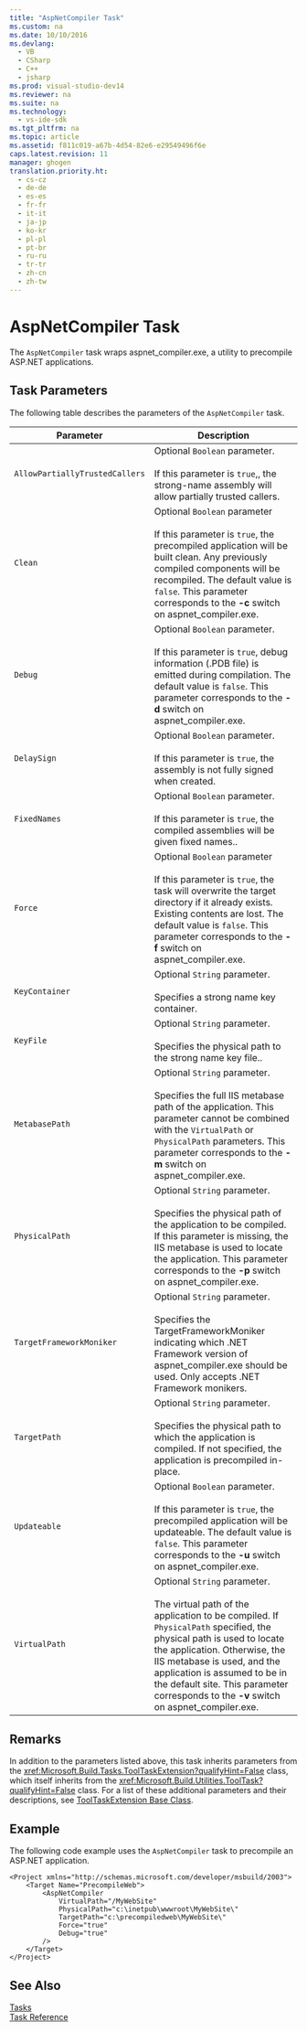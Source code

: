 ```yaml
---
title: "AspNetCompiler Task"
ms.custom: na
ms.date: 10/10/2016
ms.devlang: 
  - VB
  - CSharp
  - C++
  - jsharp
ms.prod: visual-studio-dev14
ms.reviewer: na
ms.suite: na
ms.technology: 
  - vs-ide-sdk
ms.tgt_pltfrm: na
ms.topic: article
ms.assetid: f811c019-a67b-4d54-82e6-e29549496f6e
caps.latest.revision: 11
manager: ghogen
translation.priority.ht: 
  - cs-cz
  - de-de
  - es-es
  - fr-fr
  - it-it
  - ja-jp
  - ko-kr
  - pl-pl
  - pt-br
  - ru-ru
  - tr-tr
  - zh-cn
  - zh-tw
---
```

# AspNetCompiler Task
The `AspNetCompiler` task wraps aspnet_compiler.exe, a utility to precompile ASP.NET applications.  
  
## Task Parameters  
 The following table describes the parameters of the `AspNetCompiler` task.  
  
|Parameter|Description|  
|---------------|-----------------|  
|`AllowPartiallyTrustedCallers`|Optional `Boolean` parameter.<br /><br /> If this parameter is `true`,, the strong-name assembly will allow partially trusted callers.|  
|`Clean`|Optional `Boolean` parameter<br /><br /> If this parameter is `true`, the precompiled application will be built clean. Any previously compiled components will be recompiled. The default value is `false`. This parameter corresponds to the **-c** switch on aspnet_compiler.exe.|  
|`Debug`|Optional `Boolean` parameter.<br /><br /> If this parameter is `true`, debug information (.PDB file) is emitted during compilation. The default value is `false`. This parameter corresponds to the **-d** switch on aspnet_compiler.exe.|  
|`DelaySign`|Optional `Boolean` parameter.<br /><br /> If this parameter is `true`, the assembly is not fully signed when created.|  
|`FixedNames`|Optional `Boolean` parameter.<br /><br /> If this parameter is `true`, the compiled assemblies will be given fixed names..|  
|`Force`|Optional `Boolean` parameter<br /><br /> If this parameter is `true`, the task will overwrite the target directory if it already exists. Existing contents are lost. The default value is `false`. This parameter corresponds to the **-f** switch on aspnet_compiler.exe.|  
|`KeyContainer`|Optional `String` parameter.<br /><br /> Specifies a strong name key container.|  
|`KeyFile`|Optional `String` parameter.<br /><br /> Specifies the physical path to the strong name key file..|  
|`MetabasePath`|Optional `String` parameter.<br /><br /> Specifies the full IIS metabase path of the application. This parameter cannot be combined with the `VirtualPath` or `PhysicalPath` parameters. This parameter corresponds to the **-m** switch on aspnet_compiler.exe.|  
|`PhysicalPath`|Optional `String` parameter.<br /><br /> Specifies the physical path of the application to be compiled. If this parameter is missing, the IIS metabase is used to locate the application. This parameter corresponds to the **-p** switch on aspnet_compiler.exe.|  
|`TargetFrameworkMoniker`|Optional `String` parameter.<br /><br /> Specifies the TargetFrameworkMoniker indicating which .NET Framework version of aspnet_compiler.exe should be used. Only accepts .NET Framework monikers.|  
|`TargetPath`|Optional `String` parameter.<br /><br /> Specifies the physical path to which the application is compiled. If not specified, the application is precompiled in-place.|  
|`Updateable`|Optional `Boolean` parameter.<br /><br /> If this parameter is `true`, the precompiled application will be updateable.  The default value is `false`. This parameter corresponds to the **-u** switch on aspnet_compiler.exe.|  
|`VirtualPath`|Optional `String` parameter.<br /><br /> The virtual path of the application to be compiled. If `PhysicalPath` specified, the physical path is used to locate the application. Otherwise, the IIS metabase is used, and the application is assumed to be in the default site. This parameter corresponds to the **-v** switch on aspnet_compiler.exe.|  
  
## Remarks  
 In addition to the parameters listed above, this task inherits parameters from the <xref:Microsoft.Build.Tasks.ToolTaskExtension?qualifyHint=False> class, which itself inherits from the <xref:Microsoft.Build.Utilities.ToolTask?qualifyHint=False> class. For a list of these additional parameters and their descriptions, see [ToolTaskExtension Base Class](../VS_IDE/ToolTaskExtension-Base-Class.md).  
  
## Example  
 The following code example uses the `AspNetCompiler` task to precompile an ASP.NET application.  
  
```  
<Project xmlns="http://schemas.microsoft.com/developer/msbuild/2003">  
    <Target Name="PrecompileWeb">  
        <AspNetCompiler  
            VirtualPath="/MyWebSite"  
            PhysicalPath="c:\inetpub\wwwroot\MyWebSite\"  
            TargetPath="c:\precompiledweb\MyWebSite\"  
            Force="true"  
            Debug="true"  
        />  
    </Target>  
</Project>  
```  
  
## See Also  
 [Tasks](../VS_IDE/MSBuild-Tasks.md)   
 [Task Reference](../VS_IDE/MSBuild-Task-Reference.md)